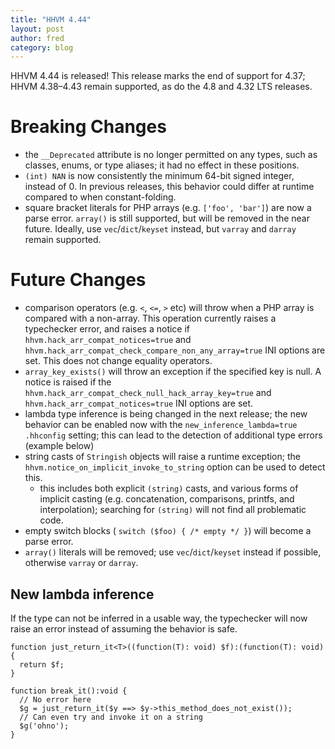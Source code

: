 ```yaml
---
title: "HHVM 4.44"
layout: post
author: fred
category: blog
---
```


HHVM 4.44 is released! This release marks the end of support for 4.37;
HHVM 4.38&ndash;4.43 remain supported, as do the 4.8 and 4.32 LTS releases.

# Breaking Changes

- the `__Deprecated` attribute is no longer permitted on any types, such as
  classes, enums, or type aliases; it had no effect in these positions.
- `(int) NAN` is now consistently the minimum 64-bit signed integer, instead of
  0. In previous releases, this behavior could differ at runtime compared to
  when constant-folding.
- square bracket literals for PHP arrays (e.g. `['foo', 'bar']`) are now a
  parse error. `array()` is still supported, but will be removed in the
  near future. Ideally, use `vec`/`dict`/`keyset` instead, but `varray` and
  `darray` remain supported.

# Future Changes

- comparison operators (e.g. `<`, `<=`, `>` etc) will throw when a PHP array
  is compared with a non-array. This operation currently raises a typechecker
  error, and raises a notice if `hhvm.hack_arr_compat_notices=true` and
  `hhvm.hack_arr_compat_check_compare_non_any_array=true` INI options are set.
  This does not change equality operators.
- `array_key_exists()` will throw an exception if the specified key is null. A
  notice is raised if the `hhvm.hack_arr_compat_check_null_hack_array_key=true`
  and `hhvm.hack_arr_compat_notices=true` INI options are set.
- lambda type inference is being changed in the next release; the new behavior
  can be enabled now with the `new_inference_lambda=true` `.hhconfig` setting;
  this can lead to the detection of additional type errors (example below)
- string casts of `Stringish` objects will raise a runtime exception; the
  `hhvm.notice_on_implicit_invoke_to_string` option can be used to detect this.
  - this includes both explicit `(string)` casts, and various forms of implicit
    casting (e.g. concatenation, comparisons, printfs, and interpolation);
    searching for `(string)` will not find all problematic code.
- empty switch blocks ( `switch ($foo) { /* empty */ }`) will become a parse
  error.
- `array()` literals will be removed; use `vec`/`dict`/`keyset` instead if
  possible, otherwise `varray` or `darray`.

## New lambda inference

If the type can not be inferred in a usable way, the typechecker will now raise
an error instead of assuming the behavior is safe.

```
function just_return_it<T>((function(T): void) $f):(function(T): void) {
  return $f;
}

function break_it():void {
  // No error here
  $g = just_return_it($y ==> $y->this_method_does_not_exist());
  // Can even try and invoke it on a string
  $g('ohno');
}
```
